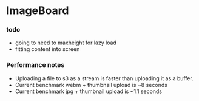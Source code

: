 # ImageBoard

### todo
* going to need to maxheight for lazy load
* fitting content into screen

### Performance notes
* Uploading a file to s3 as a stream is faster than uploading it as a buffer.
* Current benchmark webm + thumbnail upload is ~8 seconds 
* Current benchmark jpg + thumbnail upload is ~1.1 seconds 
